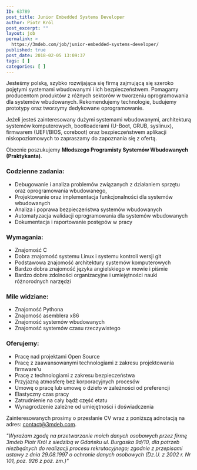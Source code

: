 ```yaml
---
ID: 63789
post_title: Junior Embedded Systems Developer
author: Piotr Król
post_excerpt: ""
layout: job
permalink: >
  https://3mdeb.com/job/junior-embedded-systems-developer/
published: true
post_date: 2018-02-05 13:09:37
tags: [ ]
categories: [ ]
---
```

Jesteśmy polską, szybko rozwijająca się firmą zajmującą się szeroko pojętymi systemami wbudowanymi i ich
bezpieczeństwem. Pomagamy producentom produktów z różnych sektorów w tworzeniu oprogramowania dla
systemów wbudowanych. Rekomendujemy technologie, budujemy prototypy oraz tworzymy dedykowane
oprogramowanie.

Jeżeli jesteś zainteresowany dużymi systemami wbudowanymi, architekturą systemów komputerowych, bootloaderami
(U-Boot, GRUB, syslinux), firmwarem (UEFI/BIOS, coreboot) oraz bezpieczeństwem aplikacji niskopoziomowych to
zapraszamy do zapoznania się z ofertą.
 
Obecnie poszukujemy **Młodszego Programisty Systemów Wbudowanych (Praktykanta)**.

### Codzienne zadania: 
* Debugowanie i analiza problemów związanych z działaniem sprzętu oraz oprogramowania wbudowanego,
* Projektowanie oraz implementacja funkcjonalności dla systemów wbudowanych
* Analiza i poprawa bezpieczeństwa systemów wbudowanych
* Automatyzacja walidacji oprogramowania dla systemów wbudowanych
* Dokumentacja i raportowanie postępów w pracy

### Wymagania:
* Znajomość C
* Dobra znajomość systemu Linux i systemu kontroli wersji git
* Podstawowa znajomość architektury systemów komputerowych
* Bardzo dobra znajomość języka angielskiego w mowie i piśmie
* Bardzo dobre zdolności organizacyjne i umiejętności nauki różnorodnych narzędzi

### Mile widziane:
* Znajomość Pythona
* Znajomość asemblera x86
* Znajomość systemów wbudowanych
* Znajomość systemów czasu rzeczywistego

### Oferujemy:
* Pracę nad projektami Open Source
* Pracę z zaawansowanymi technologiami z zakresu projektowania firmware'u
* Pracę z technologiami z zakresu bezpieczeństwa
* Przyjazną atmosferę bez korporacyjnych procesów
* Umowę o pracę lub umowę o dzieło w zależności od preferencji
* Elastyczny czas pracy
* Zatrudnienie na cały bądź część etatu
* Wynagrodzenie zależne od umiejętności i doświadczenia

Zainteresowanych prosimy o przesłanie CV wraz z poniższą adnotacją na adres: [contact@3mdeb.com](mailto:contact@3mdeb.com).

*"Wyrażam zgodę na przetwarzanie moich danych osobowych przez firmę 3mdeb Piotr Król z siedzibą w Gdańsku ul. Burgaska 9d/10, dla potrzeb niezbędnych do realizacji procesu rekrutacyjnego; zgodnie z przepisami ustawy z dnia 29.08.1997 o ochronie danych osobowych (Dz.U. z 2002 r. Nr 101, poz. 926 z póź. zm.)"*